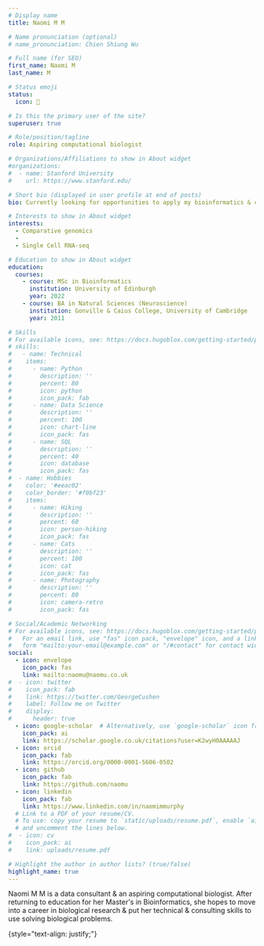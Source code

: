```yaml
---
# Display name
title: Naomi M M

# Name pronunciation (optional)
# name_pronunciation: Chien Shiung Wu

# Full name (for SEO)
first_name: Naomi M
last_name: M

# Status emoji
status:
  icon: 🧬 

# Is this the primary user of the site?
superuser: true

# Role/position/tagline
role: Aspiring computational biologist

# Organizations/Affiliations to show in About widget
#organizations:
#  - name: Stanford University
#    url: https://www.stanford.edu/

# Short bio (displayed in user profile at end of posts)
bio: Currently looking for opportunities to apply my bioinformatics & computational biology skills & transition to a career in research.

# Interests to show in About widget
interests:
  - Comparative genomics
  -  
  - Single Cell RNA-seq

# Education to show in About widget
education:
  courses:
    - course: MSc in Bioinformatics
      institution: University of Edinburgh
      year: 2022
    - course: BA in Natural Sciences (Neuroscience)
      institution: Gonville & Caius College, University of Cambridge
      year: 2011

# Skills
# For available icons, see: https://docs.hugoblox.com/getting-started/page-builder/#icons
# skills:
#   - name: Technical
#    items:
#      - name: Python
#        description: ''
#        percent: 80
#        icon: python
#        icon_pack: fab
#      - name: Data Science
#        description: ''
#        percent: 100
#        icon: chart-line
#        icon_pack: fas
#      - name: SQL
#        description: ''
#        percent: 40
#        icon: database
#        icon_pack: fas
#  - name: Hobbies
#    color: '#eeac02'
#    color_border: '#f0bf23'
#    items:
#      - name: Hiking
#        description: ''
#        percent: 60
#        icon: person-hiking
#        icon_pack: fas
#      - name: Cats
#        description: ''
#        percent: 100
#        icon: cat
#        icon_pack: fas
#      - name: Photography
#        description: ''
#        percent: 80
#        icon: camera-retro
#        icon_pack: fas

# Social/Academic Networking
# For available icons, see: https://docs.hugoblox.com/getting-started/page-builder/#icons
#   For an email link, use "fas" icon pack, "envelope" icon, and a link in the
#   form "mailto:your-email@example.com" or "/#contact" for contact widget.
social:
  - icon: envelope
    icon_pack: fas
    link: mailto:naomu@naomu.co.uk
#  - icon: twitter
#    icon_pack: fab
#    link: https://twitter.com/GeorgeCushen
#    label: Follow me on Twitter
#    display:
#      header: true
  - icon: google-scholar  # Alternatively, use `google-scholar` icon from `ai` icon pack
    icon_pack: ai
    link: https://scholar.google.co.uk/citations?user=K2wyH0AAAAAJ
  - icon: orcid 
    icon_pack: fab
    link: https://orcid.org/0000-0001-5606-0502 
  - icon: github
    icon_pack: fab
    link: https://github.com/naomu
  - icon: linkedin
    icon_pack: fab
    link: https://www.linkedin.com/in/naomimmurphy
  # Link to a PDF of your resume/CV.
  # To use: copy your resume to `static/uploads/resume.pdf`, enable `ai` icons in `params.yaml`,
  # and uncomment the lines below.
#  - icon: cv
#    icon_pack: ai
#    link: uploads/resume.pdf

# Highlight the author in author lists? (true/false)
highlight_name: true
---
```


Naomi M M is a data consultant & an aspiring computational biologist. After returning to education for her Master's in Bioinformatics, she hopes to move into a career in biological research & put her technical & consulting skills to use solving biological problems. 

{style="text-align: justify;"}
